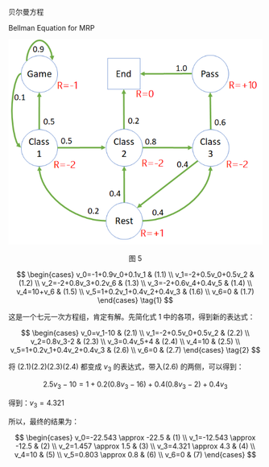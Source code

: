 
贝尔曼方程

Bellman Equation for MRP

<center>
<img src="./img/Student-2.png">

图 5
</center>

$$
\begin{cases}
v_0=-1+0.9v_0+0.1v_1 & (1.1)
\\
v_1=-2+0.5v_0+0.5v_2 & (1.2)
\\
v_2=-2+0.8v_3+0.2v_6 & (1.3)
\\
v_3=-2+0.6v_4+0.4v_5 & (1.4)
\\
v_4=10+v_6 & (1.5)
\\
v_5=1+0.2v_1+0.4v_2+0.4v_3 & (1.6)
\\
v_6=0 & (1.7)
\end{cases}
\tag{1}
$$

这是一个七元一次方程组，肯定有解。先简化式 1 中的各项，得到新的表达式：

$$
\begin{cases}
v_0=v_1-10 & (2.1)
\\
v_1=-2+0.5v_0+0.5v_2 & (2.2)
\\
v_2=0.8v_3-2 & (2.3)
\\
v_3=0.4v_5+4 & (2.4)
\\
v_4=10 & (2.5)
\\
v_5=1+0.2v_1+0.4v_2+0.4v_3 & (2.6)
\\
v_6=0 & (2.7)
\end{cases}
\tag{2}
$$

将 $(2.1)(2.2)(2.3)(2.4)$ 都变成 $v_3$ 的表达式，带入$(2.6)$ 的两侧，可以得到：

$$
2.5v_3-10=1+0.2(0.8v_3-16)+0.4(0.8v_3-2)+0.4v_3
$$

得到：$v_3=4.321$

所以，最终的结果为：

$$
\begin{cases}
v_0=-22.543 \approx -22.5 & (1)
\\
v_1=-12.543 \approx -12.5 & (2)
\\
v_2=1.457 \approx 1.5 & (3)
\\
v_3=4.321 \approx 4.3 & (4)
\\
v_4=10 & (5)
\\
v_5=0.803 \approx 0.8 & (6)
\\
v_6=0 & (7)
\end{cases}
$$

